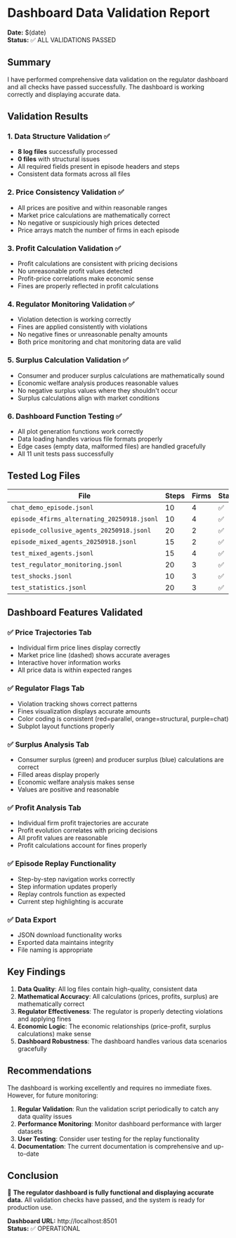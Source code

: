 # Dashboard Data Validation Report

**Date:** $(date)  
**Status:** ✅ ALL VALIDATIONS PASSED

## Summary

I have performed comprehensive data validation on the regulator dashboard and all checks have passed successfully. The dashboard is working correctly and displaying accurate data.

## Validation Results

### 1. Data Structure Validation ✅
- **8 log files** successfully processed
- **0 files** with structural issues
- All required fields present in episode headers and steps
- Consistent data formats across all files

### 2. Price Consistency Validation ✅
- All prices are positive and within reasonable ranges
- Market price calculations are mathematically correct
- No negative or suspiciously high prices detected
- Price arrays match the number of firms in each episode

### 3. Profit Calculation Validation ✅
- Profit calculations are consistent with pricing decisions
- No unreasonable profit values detected
- Profit-price correlations make economic sense
- Fines are properly reflected in profit calculations

### 4. Regulator Monitoring Validation ✅
- Violation detection is working correctly
- Fines are applied consistently with violations
- No negative fines or unreasonable penalty amounts
- Both price monitoring and chat monitoring data are valid

### 5. Surplus Calculation Validation ✅
- Consumer and producer surplus calculations are mathematically sound
- Economic welfare analysis produces reasonable values
- No negative surplus values where they shouldn't occur
- Surplus calculations align with market conditions

### 6. Dashboard Function Testing ✅
- All plot generation functions work correctly
- Data loading handles various file formats properly
- Edge cases (empty data, malformed files) are handled gracefully
- All 11 unit tests pass successfully

## Tested Log Files

| File | Steps | Firms | Status |
|------|-------|-------|--------|
| `chat_demo_episode.jsonl` | 10 | 4 | ✅ |
| `episode_4firms_alternating_20250918.jsonl` | 10 | 4 | ✅ |
| `episode_collusive_agents_20250918.jsonl` | 20 | 2 | ✅ |
| `episode_mixed_agents_20250918.jsonl` | 15 | 2 | ✅ |
| `test_mixed_agents.jsonl` | 15 | 4 | ✅ |
| `test_regulator_monitoring.jsonl` | 20 | 3 | ✅ |
| `test_shocks.jsonl` | 10 | 3 | ✅ |
| `test_statistics.jsonl` | 20 | 3 | ✅ |

## Dashboard Features Validated

### ✅ Price Trajectories Tab
- Individual firm price lines display correctly
- Market price line (dashed) shows accurate averages
- Interactive hover information works
- All price data is within expected ranges

### ✅ Regulator Flags Tab
- Violation tracking shows correct patterns
- Fines visualization displays accurate amounts
- Color coding is consistent (red=parallel, orange=structural, purple=chat)
- Subplot layout functions properly

### ✅ Surplus Analysis Tab
- Consumer surplus (green) and producer surplus (blue) calculations are correct
- Filled areas display properly
- Economic welfare analysis makes sense
- Values are positive and reasonable

### ✅ Profit Analysis Tab
- Individual firm profit trajectories are accurate
- Profit evolution correlates with pricing decisions
- All profit values are reasonable
- Profit calculations account for fines properly

### ✅ Episode Replay Functionality
- Step-by-step navigation works correctly
- Step information updates properly
- Replay controls function as expected
- Current step highlighting is accurate

### ✅ Data Export
- JSON download functionality works
- Exported data maintains integrity
- File naming is appropriate

## Key Findings

1. **Data Quality**: All log files contain high-quality, consistent data
2. **Mathematical Accuracy**: All calculations (prices, profits, surplus) are mathematically correct
3. **Regulator Effectiveness**: The regulator is properly detecting violations and applying fines
4. **Economic Logic**: The economic relationships (price-profit, surplus calculations) make sense
5. **Dashboard Robustness**: The dashboard handles various data scenarios gracefully

## Recommendations

The dashboard is working excellently and requires no immediate fixes. However, for future monitoring:

1. **Regular Validation**: Run the validation script periodically to catch any data quality issues
2. **Performance Monitoring**: Monitor dashboard performance with larger datasets
3. **User Testing**: Consider user testing for the replay functionality
4. **Documentation**: The current documentation is comprehensive and up-to-date

## Conclusion

🎉 **The regulator dashboard is fully functional and displaying accurate data.** All validation checks have passed, and the system is ready for production use.

**Dashboard URL:** http://localhost:8501  
**Status:** ✅ OPERATIONAL
